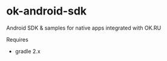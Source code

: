 # ok-android-sdk
Android SDK &amp; samples for native apps integrated with OK.RU


Requires
* gradle 2.x
